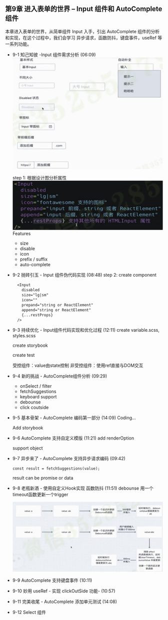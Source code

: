 ## 第9章 进入表单的世界 – Input 组件和 AutoComplete 组件
本章进入表单的世界，从简单组件 Input 入手，引出 AutoComplete 组件的分析和实现，在这个过程中，我们会学习 异步请求，函数防抖，键盘事件，useRef 等一系列功能。

- 9-1 知己知彼 -Input 组件需求分析 (06:09)
  ![](./_images/input-design.png)
  
  step 1: 根据设计图分析属性
  ![](./_images/input-props.png)
  Features
    - size
    - disable
    - icon
    - prefix / suffix
    - auto-complete

- 9-2 抛砖引玉 - Input 组件伪代码实现 (08:48)
  step 2: create component
  ```
    <Input
      disabled
      size="lg|sm"
      icon=""
      prepand="string or ReactElement"
      append="string or ReactElement"
      {...restProps}
    />
  ```
  
- 9-3 持续优化 - Input组件代码实现和优化过程 (12:11)
  create variable.scss, styles.scss

  create storybook

  create test

  受控组件：value由state控制
  非受控组件：使用ref直接与DOM交互

- 9-4 新的挑战 - AutoComplete组件分析 (09:29)
  - onSelect / filter
  - fetchSuggestions
  - keyboard support
  - debounse
  - click coutside

- 9-5 基本骨架 - AutoComplete 编码第一部分 (14:09)
  Coding...

  Add storybook

- 9-6 AutoComplete 支持自定义模版 (11:21)
  add renderOption

  support object 
  
- 9-7 异步来了 - AutoComplete 支持异步请求编码 (09:42)
  ```
  const result = fetchSuggestions(value);
  ```
  result can be promise or data

- 9-8 老瓶新酒 - 使用自定义Hook实现 函数防抖 (11:51)
  debounse
  用一个timeout函数更新一个trigger

  ![](./_images/debounce.png)

- 9-9 AutoComplete 支持键盘事件 (10:11)

- 9-10 妙用 useRef - 实现 clickOutSide 功能- (10:57)

- 9-11 完美收尾 - AutoComplete 添加单元测试 (14:08)

- 9-12 Select 组件
